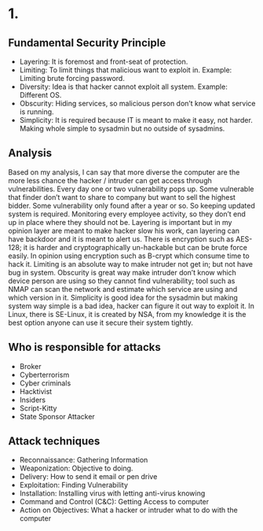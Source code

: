 # 1.

Fundamental Security Principle
-------------------------------
- Layering: It is foremost and front-seat of protection.
- Limiting: To limit things that malicious want to exploit in. Example: Limiting brute forcing password.
- Diversity: Idea is that hacker cannot exploit all system. Example: Different OS.
- Obscurity: Hiding services, so malicious person don’t know what service is running.
- Simplicity: It is required because IT is meant to make it easy, not harder. Making whole simple to sysadmin but no outside of sysadmins.

Analysis
---------
Based on my analysis, I can say that more diverse the computer are the more less chance the hacker / intruder can get access through vulnerabilities. Every day one or two vulnerability pops up. Some vulnerable that finder don’t want to share to company but want to sell the highest bidder. Some vulnerability only found after a year or so. So keeping updated system is required. Monitoring every employee activity, so they don’t end up in place where they should not be. Layering is important but in my opinion layer are meant to make hacker slow his work, can layering can have backdoor and it is meant to alert us. There is encryption such as AES-128; it is harder and cryptographically un-hackable but can be brute force easily. In opinion using encryption such as B-crypt which consume time to hack it. Limiting is an absolute way to make intruder not get in; but not have bug in system. Obscurity is great way make intruder don’t know which device person are using so they cannot find vulnerability; tool such as NMAP can scan the network and estimate which service are using and which version in it. Simplicity is good idea for the sysadmin but making system way simple is a bad idea, hacker can figure it out way to exploit it. In Linux, there is SE-Linux, it is created by NSA, from my knowledge it is the best option anyone can use it secure their system tightly.

Who is responsible for attacks
------------------------------
- Broker
- Cyberterrorism
- Cyber criminals
- Hacktivist
- Insiders
- Script-Kitty
- State Sponsor Attacker

Attack techniques
-----------------
- Reconnaissance: Gathering Information
- Weaponization: Objective to doing.
- Delivery: How to send it email or pen drive
- Exploitation: Finding Vulnerability
- Installation: Installing virus with letting anti-virus knowing
- Command and Control (C&C): Getting Access to computer
- Action on Objectives: What a hacker or intruder what to do with the computer
